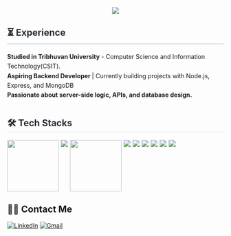 <div align = "center" > 
<img src = "https://capsule-render.vercel.app/api?type=venom&height=300&color=gradient&text=Aakash's%20Github&textBg=false&fontColor=00FF7F&fontAlign=50">
</div>

<div style="display: flex; justify-content: space-between; flex-wrap: wrap;">

<!-- Experience -->
<div style="flex: 1; min-width: 300px; text-align: left;">
    <h2 style="border-bottom: 2px solid #d8dee4; color: #282d33; padding-bottom: 5px;">⏳ Experience</h2>
    <ul style="list-style: none; padding: 0; margin: 10px 0; line-height: 1.6;">
        <li><strong>Studied in Tribhuvan University</strong> - Computer Science and Information Technology(CSIT).
        <li><strong>Aspiring Backend Developer </strong>| Currently building projects with Node.js, Express, and MongoDB
        <li><strong>Passionate about server-side logic, APIs, and database design.</strong></li>
    </ul>

</div>
</div>
  <!-- Tech Stacks -->
  <div style="flex: 1; min-width: 300px; text-align: left;">
    <h2 style="border-bottom: 1px solid #d8dee4; color: #282d33;"> 🛠️ Tech Stacks </h2>
    <div style="display: flex; flex-wrap: wrap; gap: 5px;">
      <img src="https://img.shields.io/badge/Javascript-F7DF1E?style=for-the-badge&logo=Javascript&logoColor=white" width ="120">
      <img src="https://img.shields.io/badge/node.js-339933?style=for-the-badge&logo=Node.js&logoColor=white">
      <img src="https://img.shields.io/badge/Express.js-000000?logo=express&logoColor=fff&style=flat"width="120">
      <img src="https://img.shields.io/badge/MongoDB-47A248?style=for-the-badge&logo=MongoDB&logoColor=white">
      <img src="https://img.shields.io/badge/POSTMAN-FF6C37?style=for-the-badge&logo=postman&logoColor=white">
      <img src="https://img.shields.io/badge/css-014997?style=for-the-badge&logo=Css&logoColor=white">
      <img src="https://img.shields.io/badge/HTML-E34F26?style=for-the-badge&logo=html5&logoColor=white">
      <img src="https://img.shields.io/badge/C++-00599C?style=for-the-badge&logo=c%2B%2B&logoColor=white
      ">
      <img src="https://img.shields.io/badge/C-A8B9CC?style=for-the-badge&logo=c&logoColor=white">
  </div>

<!-- Contact Me -->
## 🧑‍💻 Contact Me

[![LinkedIn](https://img.shields.io/badge/LinkedIn-0A66C2?style=for-the-badge&logo=LinkedIn&logoColor=white)](https://www.linkedin.com/in/aakash-rajlawat-245899332/)
[![Gmail](https://img.shields.io/badge/Gmail-EA4335?style=for-the-badge&logo=Gmail&logoColor=white)](mailto:aakashsky472@gmail.com)


